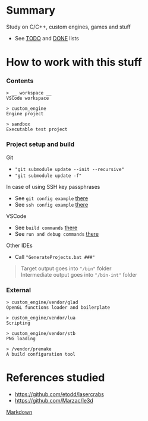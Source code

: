 # Summary
Study on C/C++, custom engines, games and stuff  
* See [TODO](TODO.md) and [DONE](DONE.md) lists

# How to work with this stuff
### __Contents__
```
> __ workspace __
VSCode workspace
```

```
> custom_engine
Engine project
```

```
> sandbox
Executable test project
```

### __Project setup and build__
Git  
* `"git submodule update --init --recursive"`
* `"git submodule update -f"`

In case of using SSH key passphrases  
* See `git config example` [there](./__%20external%20settings%20__/.gitconfig)
* See `ssh config example` [there](./__%20external%20settings%20__/ssh%20config)

VSCode  
* See `build commands` [there](./__%20workspace%20__/.vscode/tasks.json)
* See `run and debug commands` [there](./sandbox/.vscode/launch.json)

Other IDEs  
* Call `"GenerateProjects.bat ###"`

> Target output goes into `"/bin"` folder  
> Intermediate output goes into `"/bin-int"` folder  

### __External__
```
> custom_engine/vendor/glad
OpenGL functions loader and boilerplate
```

```
> custom_engine/vendor/lua
Scripting
```

```
> custom_engine/vendor/stb
PNG loading
```

```
> /vendor/premake
A build configuration tool
```

# References studied
* https://github.com/etodd/lasercrabs
* https://github.com/Marzac/le3d

[Markdown](https://www.markdownguide.org/basic-syntax/)
